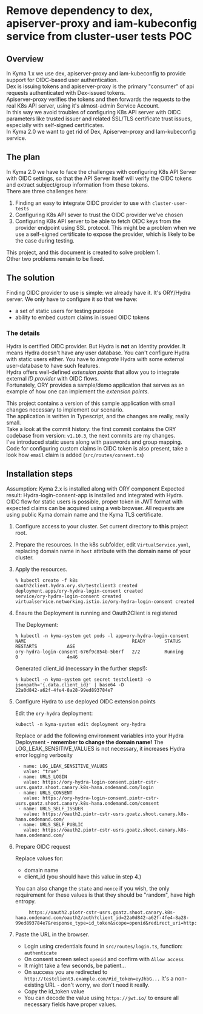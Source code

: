 # Remove dependency to dex, apiserver-proxy and iam-kubeconfig service from cluster-user tests POC

## Overview

In Kyma 1.x we use dex, apiserver-proxy and iam-kubeconfig to provide support for OIDC-based user authentication.  
Dex is issuing tokens and apiserver-proxy is the primary "consumer" of api requests authenticated with Dex-issued tokens.  
Apiserver-proxy verifies the tokens and then forwards the requests to the real K8s API server, using it's almost-admin Service Account.  
In this way we avoid troubles of configuring K8s API server with OIDC parameters like trusted issuer and related SSL/TLS certificate trust issues, especially with self-signed certificates.  
In Kyma 2.0 we want to get rid of Dex, Apiserver-proxy and Iam-kubeconfig service.

## The plan
In Kyma 2.0 we have to face the challenges with configuring K8s API Server with OIDC settings, so that the API Server itself will verify the OIDC tokens and extract subject/group information from these tokens.  
There are three challenges here:  
1) Finding an easy to integrate OIDC provider to use with `cluster-user-tests`
2) Configuring K8s API sever to trust the OIDC provider we've chosen
3) Configuring K8s API server to be able to fetch OIDC keys from the provider endpoint using SSL protocol. This might be a problem when we use a self-signed certificate to expose the provider, which is likely to be the case during testing.

This project, and this document is created to solve problem 1.  
Other two problems remain to be fixed.

## The solution

Finding OIDC provider to use is simple: we already have it. It's ORY/Hydra server. We only have to configure it so that we have:
- a set of static users for testing purpose
- ability to embed custom claims in issued OIDC tokens

### The details
Hydra is certified OIDC provider. But Hydra is **not** an Identity provider. It means Hydra doesn't have any user database. You can't configure Hydra with static users either. You have to *integrate* Hydra with some external user-database to have such features.  
Hydra offers well-defined *extension points* that allow you to integrate external *ID provider* with OIDC flows.  
Fortunately, ORY provides a sample/demo application that serves as an example of how one can implement the *extension points*.  

This project contains a version of this sample application with small changes necessary to implement our scenario.  
The application is written in Typescript, and the changes are really, really small.  
Take a look at the commit history: the first commit contains the ORY codebase from version: `v1.10.3`, the next commits are my changes.  
I've introduced static users along with passwords and group mapping.  
Code for configuring custom claims in OIDC token is also present, take a look how `email` claim is added (`src/routes/consent.ts`)

## Installation steps

Assumption: Kyma 2.x is installed along with ORY component
Expected result: Hydra-login-consent-app is installed and integrated with Hydra. OIDC flow for static users is possible, proper token in JWT format with expected claims can be acquired using a web browser. All requests are using public Kyma domain name and the Kyma TLS certificate.

1) Configure access to your cluster. Set current directory to **this** project root.
2) Prepare the resources.
    In the k8s subfolder, edit `VirtualService.yaml`, replacing domain name in `host` attribute with the domain name of your cluster.
3) Apply the resources.
    ```
    % kubectl create -f k8s
    oauth2client.hydra.ory.sh/testclient3 created
    deployment.apps/ory-hydra-login-consent created
   service/ory-hydra-login-consent created
   virtualservice.networking.istio.io/ory-hydra-login-consent created
   ```

4) Ensure the Deployment is running and Oauth2Client is registered

   The Deployment:
   
       % kubectl -n kyma-system get pods -l app=ory-hydra-login-consent
       NAME                                       READY       STATUS      RESTARTS           AGE
       ory-hydra-login-consent-676f9c854b-5b6rf   2/2         Running     0                  4m46
      
  
   Generated client_id (necessary in the further steps!):
   
    
       % kubectl -n kyma-system get secret testclient3 -o jsonpath='{.data.client_id}' | base64 -D
       22a0d842-a62f-4fe4-8a28-99ed893784e7

5) Configure Hydra to use deployed OIDC extension points

    Edit the `ory-hydra` deployment:
    
       kubectl -n kyma-system edit deployment ory-hydra

    Replace or add the following environment variables into your Hydra Deployment - **remember to change the domain name!**
    The LOG_LEAK_SENSITIVE_VALUES is not necessary, it increases Hydra error logging verbosity
    
        - name: LOG_LEAK_SENSITIVE_VALUES
          value: "true"
        - name: URLS_LOGIN
          value: https://ory-hydra-login-consent.piotr-cstr-usrs.goatz.shoot.canary.k8s-hana.ondemand.com/login
        - name: URLS_CONSENT
          value: https://ory-hydra-login-consent.piotr-cstr-usrs.goatz.shoot.canary.k8s-hana.ondemand.com/consent
        - name: URLS_SELF_ISSUER
          value: https://oauth2.piotr-cstr-usrs.goatz.shoot.canary.k8s-hana.ondemand.com/
        - name: URLS_SELF_PUBLIC
          value: https://oauth2.piotr-cstr-usrs.goatz.shoot.canary.k8s-hana.ondemand.com/


6) Prepare OIDC request

    Replace values for:
      - domain name
      - client_id (you should have this value in step 4.)

    You can also change the `state` and `nonce` if you wish, the only requirement for these values is that they should be "random", have high entropy.

            https://oauth2.piotr-cstr-usrs.goatz.shoot.canary.k8s-hana.ondemand.com/oauth2/auth?client_id=22a0d842-a62f-4fe4-8a28-99ed893784e7&response_type=id_token&scope=openid&redirect_uri=http://testclient3.example.com&state=dd3557bfb07ee1858f0ac8abc4a46aef&nonce=lubiesecurityskany

7) Paste the URL in the browser. 
    - Login using credentials found in `src/routes/login.ts`, function: `authenticate`
    - On consent screen select `openid` and confirm with `Allow access`
    - It might take a few seconds, be patient...
    - On success you are redirected to `http://testclient3.example.com/#id_token=eyJhbG...` It's a non-existing URL - don't worry, we don't need it really.
    - Copy the id_token value
    - You can decode the value using `https://jwt.io/` to ensure all necessary fields have proper values.
  
